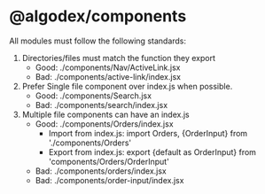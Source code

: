 # @algodex/components

All modules must follow the following standards:

1. Directories/files must match the function they export
   - Good: ./components/Nav/ActiveLink.jsx
   - Bad: ./components/active-link/index.jsx
2. Prefer Single file component over index.js when possible.
   - Good: ./components/Search.jsx
   - Bad: ./components/search/index.jsx
3. Multiple file components can have an index.js
   - Good: ./components/Orders/index.jsx
     - Import from index.js: import Orders, {OrderInput} from './components/Orders'
     - Export from index.js: export {default as OrderInput} from 'components/Orders/OrderInput'
   - Bad: ./components/orders/index.jsx
   - Bad: ./components/order-input/index.jsx

